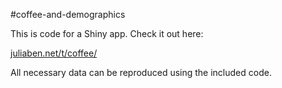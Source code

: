 
#coffee-and-demographics

This is code for a Shiny app. Check it out here: 

[juliaben.net/t/coffee/](http://juliaben.net/t/coffee/)

All necessary data can be reproduced using the included code. 